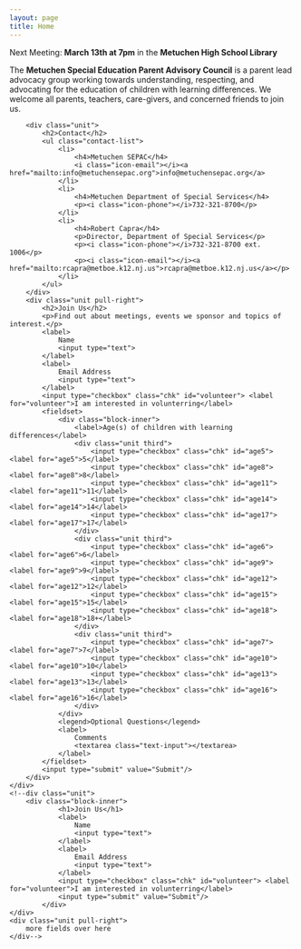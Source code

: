 ```yaml
---
layout: page
title: Home
---
```

<div class="container">

<div class="site-alert">
	<div class="block-inner">
		Next Meeting: <strong>March 13th at 7pm</strong> in the <strong>Metuchen High School Library</strong>
	</div>
</div>



<div class="hero">
	<div id="home-intro" class="block-inner">
		<p class="home_big">The <strong>Metuchen Special Education Parent Advisory Council</strong> is a parent lead advocacy group working towards understanding, respecting, and advocating for the education of children with learning differences. We welcome all parents, teachers, care-givers, and concerned friends to join us.</p>
	</div>
</div>

<div class="alt">
	<div class="block-inner">
		
		<div class="unit">
			<h2>Contact</h2>
			<ul class="contact-list">
				<li>
					<h4>Metuchen SEPAC</h4>
					<i class="icon-email"></i><a href="mailto:info@metuchensepac.org">info@metuchensepac.org</a>
				</li>
				<li>
					<h4>Metuchen Department of Special Services</h4>
					<p><i class="icon-phone"></i>732-321-8700</p>
				</li>
				<li>
					<h4>Robert Capra</h4>
					<p>Director, Department of Special Services</p>
					<p><i class="icon-phone"></i>732-321-8700 ext. 1006</p>
					<p><i class="icon-email"></i><a href="mailto:rcapra@metboe.k12.nj.us">rcapra@metboe.k12.nj.us</a></p>
				</li>
			</ul>
		</div>
		<div class="unit pull-right">
			<h2>Join Us</h2>
			<p>Find out about meetings, events we sponsor and topics of interest.</p>
			<label>
				Name
				<input type="text">
			</label>
			<label>
				Email Address
				<input type="text">
			</label>
			<input type="checkbox" class="chk" id="volunteer"> <label for="volunteer">I am interested in volunterring</label>
			<fieldset>
				<div class="block-inner">
					<label>Age(s) of children with learning differences</label>
					<div class="unit third">
						<input type="checkbox" class="chk" id="age5"> <label for="age5">5</label>
						<input type="checkbox" class="chk" id="age8"> <label for="age8">8</label>
						<input type="checkbox" class="chk" id="age11"> <label for="age11">11</label>
						<input type="checkbox" class="chk" id="age14"> <label for="age14">14</label>
						<input type="checkbox" class="chk" id="age17"> <label for="age17">17</label>
					</div>
					<div class="unit third">
						<input type="checkbox" class="chk" id="age6"> <label for="age6">6</label>
						<input type="checkbox" class="chk" id="age9"> <label for="age9">9</label>
						<input type="checkbox" class="chk" id="age12"> <label for="age12">12</label>
						<input type="checkbox" class="chk" id="age15"> <label for="age15">15</label>
						<input type="checkbox" class="chk" id="age18"> <label for="age18">18+</label>
					</div>
					<div class="unit third">
						<input type="checkbox" class="chk" id="age7"> <label for="age7">7</label>
						<input type="checkbox" class="chk" id="age10"> <label for="age10">10</label>
						<input type="checkbox" class="chk" id="age13"> <label for="age13">13</label>
						<input type="checkbox" class="chk" id="age16"> <label for="age16">16</label>
					</div>
				</div>
				<legend>Optional Questions</legend>
				<label>
					Comments
					<textarea class="text-input"></textarea>
				</label>
			</fieldset>
			<input type="submit" value="Submit"/>
		</div>
	</div>
	<!--div class="unit">
		<div class="block-inner">
				<h1>Join Us</h1>
				<label>
					Name
					<input type="text">
				</label>
				<label>
					Email Address
					<input type="text">
				</label>
				<input type="checkbox" class="chk" id="volunteer"> <label for="volunteer">I am interested in volunterring</label>
				<input type="submit" value="Submit"/>
			</div>
	</div>
	<div class="unit pull-right">
		more fields over here
	</div-->
</div>
<!--ul>
{% assign sorted_posts = (site.posts | sort: 'title') %}
{% for post in sorted_posts limit: 10 %}
	<li>{{ post.title }}</li>
{% endfor %}
</ul>
<ul>
{% assign sorted_events = (site.events | sort: 'date' | reverse) %}
{% for event in sorted_events %}
	<li>{{ event.foo }}</li>
{% endfor %}
</ul>

<h1 class="heading--demoted">Next Event</h1>
<article>
	<h1>SEPAC Monthly Meeting</h1>
	<div class="meta">
		<time datetime="2015-01-15">Jan 15, 2015</time>
	</div>
	<div class="text entry-summary"><p>For the next three days, we’ll be in Sofia, Bulgaria, for the second edition of the WordCamp Europe, which sort of looks like a huge yet friendly reunion of WordPress people from around the world. Last year’s experience was incredible and surely went beyond our expectations. The nice aspect about things like this is that […]</p></div>
</article-->
	


<!--section class="alt">
	<div class="block-inner">
		<div class="unit pull-left">
			<h1>Follow Us</h1>
			<dl>
				<dt>Email</dt>
				<dd><a class="email" target="_blank" href="mailto:info@metuchensepac.org">info@metuchensepac.org</a></dd>
				<dt>Facebook</dt>
				<dd><a class="email" target="_blank" href="#">Metuchen SEPAC</a></dd>
				<!-dt>Twitter</dt>
				<dd><a class="email" target="_blank" href="#">@MetuchenSEPAC</a></dd->
			</dl>
		</div>
		<div class="unit pull-right">

		</div>
	</div>
</section-->
</div>
